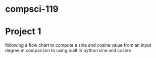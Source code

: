 # compsci-119
# Project 1
following a flow chart to compute a sine and cosine value from an input degree in comparison to using built in python sine and cosine
